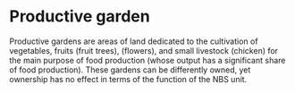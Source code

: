 # Productive garden
Productive gardens are areas of land dedicated to the cultivation of vegetables, fruits (fruit trees), (flowers), and small livestock (chicken) for the main purpose of food production (whose output has a significant share of food production). These gardens can be differently owned, yet ownership has no effect in terms of the function of the NBS unit.

